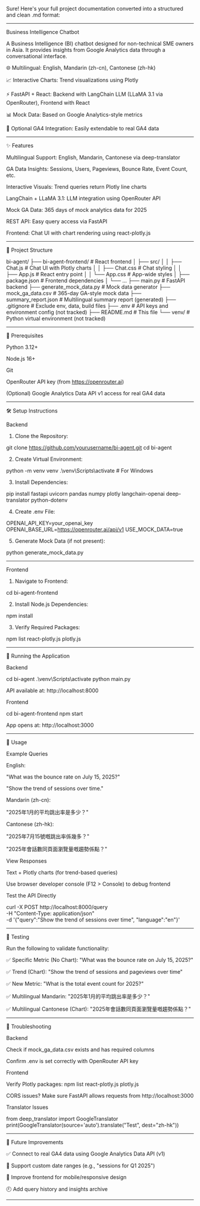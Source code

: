 Sure! Here's your full project documentation converted into a structured and clean .md format:


---

Business Intelligence Chatbot

A Business Intelligence (BI) chatbot designed for non-technical SME owners in Asia. It provides insights from Google Analytics data through a conversational interface.

🌐 Multilingual: English, Mandarin (zh-cn), Cantonese (zh-hk)

📈 Interactive Charts: Trend visualizations using Plotly

⚡ FastAPI + React: Backend with LangChain LLM (LLaMA 3.1 via OpenRouter), Frontend with React

📊 Mock Data: Based on Google Analytics-style metrics

🔌 Optional GA4 Integration: Easily extendable to real GA4 data



---

✨ Features

Multilingual Support: English, Mandarin, Cantonese via deep-translator

GA Data Insights: Sessions, Users, Pageviews, Bounce Rate, Event Count, etc.

Interactive Visuals: Trend queries return Plotly line charts

LangChain + LLaMA 3.1: LLM integration using OpenRouter API

Mock GA Data: 365 days of mock analytics data for 2025

REST API: Easy query access via FastAPI

Frontend: Chat UI with chart rendering using react-plotly.js



---

📁 Project Structure

bi-agent/
├── bi-agent-frontend/        # React frontend
│   ├── src/
│   │   ├── Chat.js           # Chat UI with Plotly charts
│   │   ├── Chat.css          # Chat styling
│   │   ├── App.js            # React entry point
│   │   └── App.css           # App-wide styles
│   ├── package.json          # Frontend dependencies
│   └── ...
├── main.py                   # FastAPI backend
├── generate_mock_data.py     # Mock data generator
├── mock_ga_data.csv          # 365-day GA-style mock data
├── summary_report.json       # Multilingual summary report (generated)
├── .gitignore                # Exclude env, data, build files
├── .env                      # API keys and environment config (not tracked)
├── README.md                 # This file
└── venv/                     # Python virtual environment (not tracked)


---

🧩 Prerequisites

Python 3.12+

Node.js 16+

Git

OpenRouter API key (from https://openrouter.ai)

(Optional) Google Analytics Data API v1 access for real GA4 data



---

🛠 Setup Instructions

Backend

1. Clone the Repository:

git clone https://github.com/yourusername/bi-agent.git
cd bi-agent


2. Create Virtual Environment:

python -m venv venv
.\venv\Scripts\activate  # For Windows


3. Install Dependencies:

pip install fastapi uvicorn pandas numpy plotly langchain-openai deep-translator python-dotenv


4. Create .env File:

OPENAI_API_KEY=your_openai_key
OPENAI_BASE_URL=https://openrouter.ai/api/v1
USE_MOCK_DATA=true


5. Generate Mock Data (if not present):

python generate_mock_data.py




---

Frontend

1. Navigate to Frontend:

cd bi-agent-frontend


2. Install Node.js Dependencies:

npm install


3. Verify Required Packages:

npm list react-plotly.js plotly.js




---

🚀 Running the Application

Backend

cd bi-agent
.\venv\Scripts\activate
python main.py

API available at: http://localhost:8000


Frontend

cd bi-agent-frontend
npm start

App opens at: http://localhost:3000



---

💬 Usage

Example Queries

English:

"What was the bounce rate on July 15, 2025?"

"Show the trend of sessions over time."


Mandarin (zh-cn):

"2025年1月的平均跳出率是多少？"


Cantonese (zh-hk):

"2025年7月15號嘅跳出率係幾多？"

"2025年會話數同頁面瀏覽量嘅趨勢係點？"



View Responses

Text + Plotly charts (for trend-based queries)

Use browser developer console (F12 > Console) to debug frontend


Test the API Directly

curl -X POST http://localhost:8000/query \
-H "Content-Type: application/json" \
-d '{"query":"Show the trend of sessions over time", "language":"en"}'


---

🧪 Testing

Run the following to validate functionality:

✅ Specific Metric (No Chart):
"What was the bounce rate on July 15, 2025?"

✅ Trend (Chart):
"Show the trend of sessions and pageviews over time"

✅ New Metric:
"What is the total event count for 2025?"

✅ Multilingual Mandarin:
"2025年1月的平均跳出率是多少？"

✅ Multilingual Cantonese (Chart):
"2025年會話數同頁面瀏覽量嘅趨勢係點？"

---

🧰 Troubleshooting

Backend

Check if mock_ga_data.csv exists and has required columns

Confirm .env is set correctly with OpenRouter API key


Frontend

Verify Plotly packages:
npm list react-plotly.js plotly.js

CORS issues? Make sure FastAPI allows requests from http://localhost:3000


Translator Issues

from deep_translator import GoogleTranslator
print(GoogleTranslator(source='auto').translate("Test", dest="zh-hk"))


---

🌱 Future Improvements

✅ Connect to real GA4 data using Google Analytics Data API (v1)

📆 Support custom date ranges (e.g., "sessions for Q1 2025")

📱 Improve frontend for mobile/responsive design

🕘 Add query history and insights archive



---
